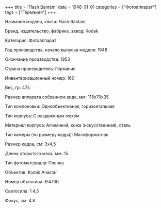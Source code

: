 +++
title = 'Flash Bantam'
date = 1948-01-01
categories = ["Фотоаппарат"]
tags = ["Германия"]
+++

Название модели, книги: Flash Bantam

Бренд, издательство, фабрика, завод: Kodak

Категория: Фотоаппарат

Год производства, начало выпуска модели: 1948

Окончание производства: 1953

Страна производитель: Германия

Инвентаризационный номер: 160

Вес, гр: 475

Размер аппарата  собранном виде, мм: 115х70х35

Тип компоновки: Однообъективная, горизонтальная

Тип корпуса: С раздвижным мехом

Материал корпуса: Алюминий, кожа (искусственная), сталь

Тип камеры (по размеру кадра): Малоформатная

Размер кадра, см: 3х4,5

Длина открытого меха, мм: 15

Тип фотоматериала: Пленка

Объектив: Kodak Anastar

Номер объектива: EI4730

Светосила: 1:4,5

Фокус, см: 4.8

